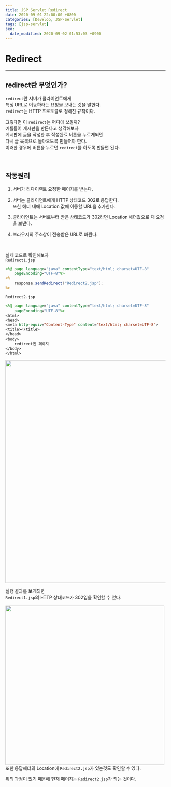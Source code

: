 ```yaml
---
title: JSP Servlet Redirect
date: 2020-09-01 22:00:00 +0800
categories: [Develop, JSP-Servlet]
tags: [jsp-servlet]
seo:
  date_modified: 2020-09-02 01:53:03 +0900
---
```


# Redirect
---
## redirect란 무엇인가?
`redirect`란 서버가 클라이언트에게  
특정 URL로 이동하라는 요청을 보내는 것을 말한다.  
`redirect`는 HTTP 프로토콜로 정해진 규칙이다.  

그렇다면 이 `redirect`는 어디에 쓰일까?  
예를들어 게시판을 만든다고 생각해보자  
게시판에 글을 작성한 후 작성완료 버튼을 누르게되면  
다시 글 목록으로 돌아오도록 만들어야 한다.  
이러한 경우에 버튼을 누르면 `redirect`를 하도록 만들면 된다.  
<br><br>

## 작동원리

1. 서버가 리다이렉트 요청한 페이지를 받는다.  
   
2. 서버는 클라이언트에게 HTTP 상태코드 302로 응답한다.  
또한 헤더 내에 Location 값에 이동할 URL을 추가한다.  

3. 클라이언트는 서버로부터 받은 상태코드가 302라면 Location 해더값으로 재 요청을 보낸다.  

4. 브라우저의 주소창이 전송받은 URL로 바뀐다.  

<br>

실제 코드로 확인해보자  
`Redirect1.jsp`  
```jsp
<%@ page language="java" contentType="text/html; charset=UTF-8"
    pageEncoding="UTF-8"%>
<%
	response.sendRedirect("Redirect2.jsp");
%>
```  

`Redirect2.jsp`  
```jsp
<%@ page language="java" contentType="text/html; charset=UTF-8"
	pageEncoding="UTF-8"%>
<html>
<head>
<meta http-equiv="Content-Type" content="text/html; charset=UTF-8">
<title></title>
</head>
<body>
	redirect된 페이지
</body>
</html>
```

<img width="700px" src="https://user-images.githubusercontent.com/52627952/91882530-0c264f00-ecbe-11ea-9e26-9a5e3da85e94.JPG">  

실행 결과를 보게되면  
`Redirect1.jsp`의 HTTP 상태코드가 302임을 확인할 수 있다.  
<br>
<img width="500px" src="https://user-images.githubusercontent.com/52627952/91882792-750dc700-ecbe-11ea-8420-e5d02d23453e.JPG">  
또한 응답헤더의 Location에 `Redirect2.jsp`가 있는것도 확인할 수 있다.  

위의 과정이 있기 때문에 현재 페이지는 `Redirect2.jsp`가 되는 것이다.